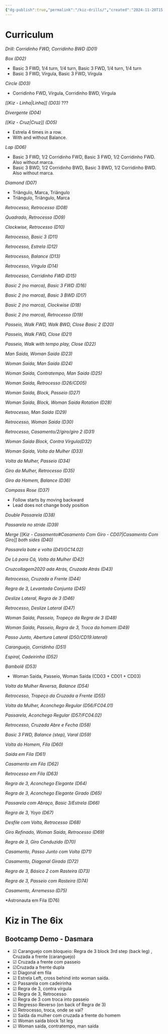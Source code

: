 ```yaml
---
{"dg-publish":true,"permalink":"/kiz-drills/","created":"2024-11-20T15:30:18.882-05:00","updated":"2024-11-24T12:36:11.534-05:00"}
---
```



# Curriculum

*Drill: Corridinho FWD, Corridinho BWD (D01)*

*Box (D02)*
- Basic 3 FWD, 1/4 turn, 1/4 turn, Basic 3 FWD, 1/4 turn, 1/4 turn
- Basic 3 FWD, Vírgula, Basic 3 FWD, Vírgula

*Circle (D03)*
- Corridinho FWD, Vírgula, Corridinho BWD, Vírgula

*[[Kiz - Linha\|Linha]] (D03)* ???

*Divergente (D04)*

*[[Kiz - Cruz\|Cruz]] (D05)*
- Estrela 4 times in a row.
- With and without Balance.

*Lap (D06)*
- Basic 3 FWD, 1/2 Corridinho FWD, Basic 3 FWD, 1/2 Corridinho FWD. Also without marca.
- Basic 3 BWD, 1/2 Corridinho BWD, Basic 3 BWD, 1/2 Corridinho BWD. Also without marca.

*Diamond (D07)*
 - Triângulo, Marca, Triângulo
 - Triângulo, Triângulo, Marca

*Retrocesso, Retrocesso (D08)*

*Quadrado, Retrocesso (D09)*

*Clockwise, Retrocesso (D10)*

*Retrocesso, Basic 3 (D11)*

*Retrocesso, Estrela (D12)*

*Retrocesso, Balance (D13)*

*Retrocesso, Vírgula (D14)*

*Retrocesso, Corridinho FWD (D15)*

*Basic 2 (no marca), Basic 3 FWD (D16)*

*Basic 2 (no marca), Basic 3 BWD (D17)*

*Basic 2 (no marca), Clockwise (D18)*

*Basic 2 (no marca), Retrocesso (D19)*

*Passeio, Walk FWD, Walk BWD, Close Basic 2 (D20)*

*Passeio, Walk FWD, Close (D21)*

*Passeio, Walk with tempo play, Close (D22)*

*Man Saída, Woman Saída (D23)*

*Woman Saída, Man Saída (D24)*

*Woman Saída, Contratempo, Man Saída (D25)*

*Woman Saída, Retrocesso (D26/CD05)*

*Woman Saída, Block, Passeio (D27)*

*Woman Saída, Block, Woman Saída Rotation (D28)*

*Retrocesso, Man Saída (D29)*

*Retrocesso, Woman Saída (D30)*

*Retrocesso, Casamento/2/giro/giro 2 (D31)*

*Woman Saída Block, Contra Vírgula(D32)*

*Woman Saída, Volta da Mulher (D33)*

*Volta da Mulher, Passeio (D34)*

*Giro da Mulher, Retrocesso (D35)*

*Giro da Homem, Balance (D36)*

*Compass Rose (D37)*
- Follow starts by moving backward
- Lead does not change body position

*Double Passarela (D38)*

*Passarela no stride (D39)*

*Merge [[Kiz - Casamento#Casamento Com Giro - CD07\|Casamento Com Giro]] both sides (D40)*

*Passarela bate e volta (D41/GC14.02)*

*De Lá para Cá, Volta da Mulher (D42)*

*Cruzcollagem2020
ada Atrás, Cruzada Atrás (D43)*

*Retrocesso, Cruzada a Frente (D44)*

*Regra de 3, Levantada Conjunta (D45)*

*Deslize Lateral, Regra de 3 (D46)*

*Retrocesso, Deslize Lateral (D47)*

*Woman Saída, Passeio, Tropeço da Regra de 3 (D48)*

*Woman Saída, Passeio, Regra de 3, Troca da homem (D49)*

*Passo Junto, Abertura Lateral (D50/CD19.lateral)*

*Caranguejo, Corridinho (D51)*

*Espiral, Cadeirinha (D52)*

*Bambolê (D53)*
- Woman Saída, Passeio, Woman Saída (CD03 + CD01 + CD03)

*Volta da Mulher Reversa, Balance (D54)*

*Retrocesso, Tropeço da Cruzada a Frente (D55)*

*Volta da Mulher, Aconchego Regular (D56/FC04.01)*

*Passarela, Aconchego Regular (D57/FC04.02)*

*Retrocesso, Cruzada Abre e Fecha (D58)*

*Basic 3 FWD, Balance (step), Varal (D59)*

*Volta do Homem, Fila (D60)*

*Saída em Fila (D61)*

*Casamento em Fila (D62)*

*Retrocesso em Fila (D63)*

*Regra de 3, Aconchego Elegante (D64)*

*Regra de 3, Aconchego Elegante Girado (D65)*

*Passarela com Abraço, Basic 3/Estrela (D66)*

*Regra de 3, Yoyo (D67)*

*Desfile com Volta, Retrocesso (D68)*

*Giro Refinado, Woman Saída, Retrocesso (D69)*

*Regra de 3, Giro Conduzido (D70)*

*Casamento, Passo Junto com Volta (D71)*

*Casamento, Diagonal Girada (D72)*

*Regra de 3, Básico 2 com Rasteira (D73)*

*Regra de 3, Passeio com Rasteira (D74)*

*Casamento, Arremesso (D75)*

*Astronauta em Fila (D76)

# Kiz in The 6ix

## Bootcamp Demo - Dasmara

- ☑ Caranguejo com bloqueio: Regra de 3 block 3rd step (back leg) , Cruzada a frente (caranguejo)
- ☑ Cruzada a frente com passeio
- ☑Cruzada a frente dupla
- ☑ Diagonal em fila
- ☑ Estrela Left, cross behind into woman saída.
- ☑ Passarela com cadeirinha
- ☑ Regra de 3, contra vírgula
- ☑ Regra de 3, Retrocesso
- ☑ Regra de 3 com troca into passeio
- ☑ Regresso Reverso (on back of Regra de 3)
- ☑ Retrocesso, troca, onde se vai?
- ☑ Saída da mulher com cruzada a frente do homem
- ☑ Woman saída block 1st leg
- ☑ Woman saída, contratempo, man saída
